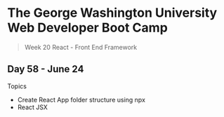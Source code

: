 # **The George Washington University Web Developer Boot Camp**
> Week 20 React - Front End Framework

## **Day 58 - June 24**
Topics
- Create React App folder structure using npx
- React JSX